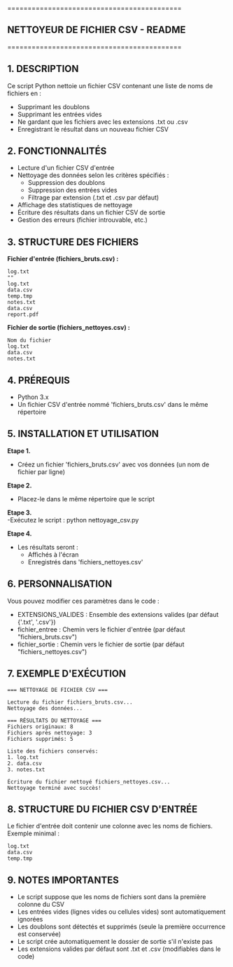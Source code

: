 ===========================================
## NETTOYEUR DE FICHIER CSV - README
===========================================

**1. DESCRIPTION**
--------------
Ce script Python nettoie un fichier CSV contenant une liste de noms de fichiers en :
- Supprimant les doublons
- Supprimant les entrées vides
- Ne gardant que les fichiers avec les extensions .txt ou .csv
- Enregistrant le résultat dans un nouveau fichier CSV

**2. FONCTIONNALITÉS**
-------------------
- Lecture d'un fichier CSV d'entrée
- Nettoyage des données selon les critères spécifiés :
  * Suppression des doublons
  * Suppression des entrées vides
  * Filtrage par extension (.txt et .csv par défaut)
- Affichage des statistiques de nettoyage
- Écriture des résultats dans un fichier CSV de sortie
- Gestion des erreurs (fichier introuvable, etc.)

**3. STRUCTURE DES FICHIERS**
-------------------------

**Fichier d'entrée (fichiers_bruts.csv) :**
```
log.txt
""
log.txt
data.csv
temp.tmp
notes.txt
data.csv
report.pdf
```


**Fichier de sortie (fichiers_nettoyes.csv) :**
```
Nom du fichier
log.txt
data.csv
notes.txt
```


**4. PRÉREQUIS**
------------
- Python 3.x
- Un fichier CSV d'entrée nommé 'fichiers_bruts.csv' dans le même répertoire

**5. INSTALLATION ET UTILISATION**
-------------------------------
**Etape 1.** 
- Créez un fichier 'fichiers_bruts.csv' avec vos données (un nom de fichier par ligne)

**Etape 2.**  
- Placez-le dans le même répertoire que le script

**Etape 3.**  
-Exécutez le script :
   python nettoyage_csv.py

**Etape 4.**  
- Les résultats seront :
   - Affichés à l'écran
   - Enregistrés dans 'fichiers_nettoyes.csv'

**6. PERSONNALISATION**
-------------------
Vous pouvez modifier ces paramètres dans le code :
- EXTENSIONS_VALIDES : Ensemble des extensions valides (par défaut {'.txt', '.csv'})
- fichier_entree : Chemin vers le fichier d'entrée (par défaut "fichiers_bruts.csv")
- fichier_sortie : Chemin vers le fichier de sortie (par défaut "fichiers_nettoyes.csv")

**7. EXEMPLE D'EXÉCUTION**
----------------------
```
=== NETTOYAGE DE FICHIER CSV ===

Lecture du fichier fichiers_bruts.csv...
Nettoyage des données...

=== RÉSULTATS DU NETTOYAGE ===
Fichiers originaux: 8
Fichiers après nettoyage: 3
Fichiers supprimés: 5

Liste des fichiers conservés:
1. log.txt
2. data.csv
3. notes.txt

Écriture du fichier nettoyé fichiers_nettoyes.csv...
Nettoyage terminé avec succès!
```

**8. STRUCTURE DU FICHIER CSV D'ENTRÉE**
-----------------------------------
Le fichier d'entrée doit contenir une colonne avec les noms de fichiers.
Exemple minimal :
```
log.txt
data.csv
temp.tmp
```

**9. NOTES IMPORTANTES**
--------------------
- Le script suppose que les noms de fichiers sont dans la première colonne du CSV
- Les entrées vides (lignes vides ou cellules vides) sont automatiquement ignorées
- Les doublons sont détectés et supprimés (seule la première occurrence est conservée)
- Le script crée automatiquement le dossier de sortie s'il n'existe pas
- Les extensions valides par défaut sont .txt et .csv (modifiables dans le code)